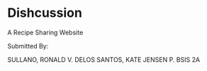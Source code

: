 # Dishcussion
A Recipe Sharing Website

Submitted By:

SULLANO, RONALD V.
DELOS SANTOS, KATE JENSEN P.
BSIS 2A
